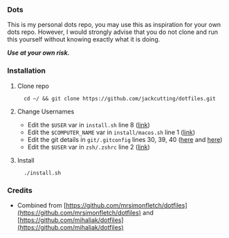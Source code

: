 
### Dots

This is my personal dots repo, you may use this as inspiration for your own dots
repo. However, I would strongly advise that you do not clone and run this yourself without knowing exactly what it is doing.

***Use at your own risk.***

### Installation

1. Clone repo

    ```
      cd ~/ && git clone https://github.com/jackcutting/dotfiles.git
    ```

2. Change Usernames
    * Edit the `$USER` var in `install.sh` line 8 ([link](https://github.com/jackcutting/dotfiles/blob/master/install.sh#L8))
    * Edit the `$COMPUTER_NAME` var in `install/macos.sh` line 1 ([link](https://github.com/jackcutting/dotfiles/blob/master/install/macos.sh#L1))
    * Edit the git details in `git/.gitconfig` lines 30, 39, 40 ([here](https://github.com/jackcutting/dotfiles/blob/master/git/.gitconfig#L30) and [here](https://github.com/jackcutting/dotfiles/blob/master/git/.gitconfig#L39-L40))
    * Edit the `$USER` var in `zsh/.zshrc` line 2 ([link](https://github.com/jackcutting/dotfiles/blob/master/zsh/.zshrc#L2))

4. Install

    ```
      ./install.sh
    ```

### Credits

- Combined from [https://github.com/mrsimonfletch/dotfiles](https://github.com/mrsimonfletch/dotfiles) and [https://github.com/mihaliak/dotfiles](https://github.com/mihaliak/dotfiles)
